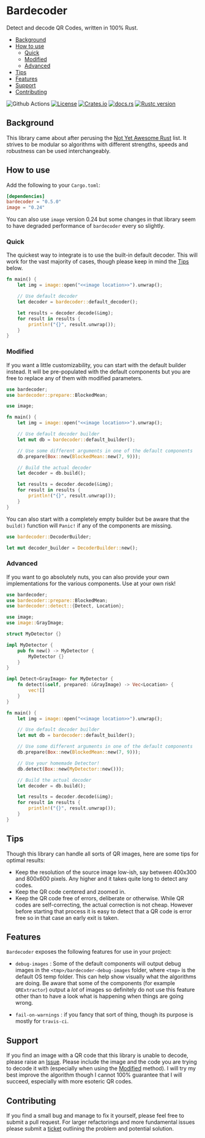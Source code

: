 # Bardecoder

Detect and decode QR Codes, written in 100% Rust.

* [Background](#background)
* [How to use](#how-to-use)
    * [Quick](#quick)
    * [Modified](#modified)
    * [Advanced](#advanced)
* [Tips](#tips)
* [Features](#features)
* [Support](#support)
* [Contributing](#contributing)

![Github Actions](https://github.com/piderman314/bardecoder/actions/workflows/ci.yml/badge.svg)
[![License](https://img.shields.io/github/license/piderman314/bardecoder.svg?color=success)](https://github.com/piderman314/bardecoder/blob/master/LICENSE)
[![Crates.io](https://img.shields.io/crates/v/bardecoder.svg)](https://crates.io/crates/bardecoder)
[![docs.rs](https://docs.rs/bardecoder/badge.svg)](https://docs.rs/bardecoder)
[![Rustc version](https://img.shields.io/badge/rustc-1.65%2B-informational.svg)](https://www.rust-lang.org/)

## Background

This library came about after perusing the [Not Yet Awesome Rust](https://github.com/not-yet-awesome-rust/not-yet-awesome-rust) list. It strives to be modular so algorithms with different strengths, speeds and robustness can be used interchangeably.

## How to use

Add the following to your `Cargo.toml`:

``` toml
[dependencies]
bardecoder = "0.5.0"
image = "0.24"
```

You can also use `image` version 0.24 but some changes in that library seem to have degraded performance of `bardecoder` every so slightly.

### Quick
The quickest way to integrate is to use the built-in default decoder. This will work for the vast majority of cases, though please keep in mind the [Tips](#tips) below.

``` rust
fn main() {
    let img = image::open("<<image location>>").unwrap();

    // Use default decoder
    let decoder = bardecoder::default_decoder();

    let results = decoder.decode(&img);
    for result in results {
        println!("{}", result.unwrap());
    }
}
```

### Modified
If you want a little customizability, you can start with the default builder instead. It will be pre-populated with the default components but you are free to replace any of them with modified parameters. 

``` rust
use bardecoder;
use bardecoder::prepare::BlockedMean;

use image;

fn main() {
    let img = image::open("<<image location>>").unwrap();

    // Use default decoder builder
    let mut db = bardecoder::default_builder();

    // Use some different arguments in one of the default components
    db.prepare(Box::new(BlockedMean::new(7, 9)));

    // Build the actual decoder
    let decoder = db.build();

    let results = decoder.decode(&img);
    for result in results {
        println!("{}", result.unwrap());
    }
}
```

You can also start with a completely empty builder but be aware that the `build()` function will `Panic!` if any of the components are missing.

``` rust
use bardecoder::DecoderBuilder;

let mut decoder_builder = DecoderBuilder::new();
```

### Advanced
If you want to go absolutely nuts, you can also provide your own implementations for the various components. Use at your own risk!

``` rust
use bardecoder;
use bardecoder::prepare::BlockedMean;
use bardecoder::detect::{Detect, Location};

use image;
use image::GrayImage;

struct MyDetector {}

impl MyDetector {
    pub fn new() -> MyDetector {
        MyDetector {}
    }
}

impl Detect<GrayImage> for MyDetector {
    fn detect(&self, prepared: &GrayImage) -> Vec<Location> {
        vec![]
    }
}

fn main() {
    let img = image::open("<<image location>>").unwrap();

    // Use default decoder builder
    let mut db = bardecoder::default_builder();

    // Use some different arguments in one of the default components
    db.prepare(Box::new(BlockedMean::new(7, 9)));

    // Use your homemade Detector!
    db.detect(Box::new(MyDetector::new()));

    // Build the actual decoder
    let decoder = db.build();

    let results = decoder.decode(&img);
    for result in results {
        println!("{}", result.unwrap());
    }
}
```

## Tips
Though this library can handle all sorts of QR images, here are some tips for optimal results:

* Keep the resolution of the source image low-ish, say between 400x300 and 800x600 pixels. Any higher and it takes quite long to detect any codes.
* Keep the QR code centered and zoomed in.
* Keep the QR code free of errors, deliberate or otherwise. While QR codes are self-correcting, the actual correction is not cheap. However before starting that process it is easy to detect that a QR code is error free so in that case an early exit is taken.

## Features

`Bardecoder` exposes the following features for use in your project:

* `debug-images` : Some of the default components will output debug images in the  `<tmp>/bardecoder-debug-images` folder, where `<tmp>` is the default OS temp folder. This can help show visually what the algorithms are doing. Be aware that some of the components (for example `QRExtractor`) output a *lot* of images so definitely do not use this feature other than to have a look what is happening when things are going wrong.

* `fail-on-warnings` : if you fancy that sort of thing, though its purpose is mostly for `travis-ci`.

## Support

If you find an image with a QR code that this library is unable to decode, please raise an [Issue](https://github.com/piderman314/bardecoder/issues). Please include the image and the code you are trying to decode it with (especially when using the [Modified](#modified) method). I will try my best improve the algorithm though I cannot 100% guarantee that I will succeed, especially with more esoteric QR codes.

## Contributing

If you find a small bug and manage to fix it yourself, please feel free to submit a pull request. For larger refactorings and more fundamental issues please submit a [ticket](https://github.com/piderman314/bardecoder/issues) outlining the problem and potential solution.